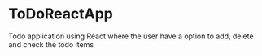 # ToDoReactApp
Todo application using React where the user have a option to add, delete and check the todo items
